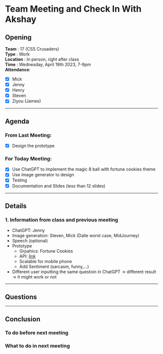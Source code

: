# Team Meeting and Check In With Akshay 

## Opening 
**Team** : 17 (CSS Crusaders) <br>
**Type** : Work  <br>
**Location** : In person, right after class <br>
**Time** : Wednesday, April 19th 2023, 7-9pm <br>
**Attendance**: 
- [X] Mick
- [X] Jenny
- [X] Henry
- [X] Steven
- [X] Ziyou (James)

---
## Agenda

### From Last Meeting: 
- [X] Design the prototype 

### For Today Meeting:
- [X] Use ChatGPT to implement the magic 8 ball with fortune cookies theme
- [X] Use image generator to design
- [X] Testing
- [X] Documentation and Slides (less than 12 slides)

---

## Details

### 1. Information from class and previous meeting
- ChatGPT: Jenny
- Image generation: Steven, Mick (Dalle worst case, MidJourney)
- Speech (optional)
- Prototype 
  - Grpahics: Fortune Cookies
  - API: [link](https://www.eightballapi.com/#demo)
  - Scalable for mobile phone
  - Add Sentiment (sarcasm, funny,...)
- Different user inputting the same questoin in ChatGPT -> different result -> it might work or not 



  
---
## Questions

---
## Conclusion 

### To do before next meeting


### What to do in next meeting 


   







